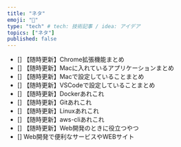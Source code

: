 ```yaml
---
title: "ネタ"
emoji: "📝"
type: "tech" # tech: 技術記事 / idea: アイデア
topics: ["ネタ"]
published: false
---
```


- [] 【随時更新】Chrome拡張機能まとめ
- [] 【随時更新】Macに入れているアプリケーションまとめ
- [] 【随時更新】Macで設定していることまとめ
- [] 【随時更新】VSCodeで設定していることまとめ
- [] 【随時更新】Dockerあれこれ
- [] 【随時更新】Gitあれこれ
- [] 【随時更新】Linuxあれこれ
- [] 【随時更新】aws-cliあれこれ
- [] 【随時更新】Web開発のときに役立つやつ
- [] Web開発で便利なサービスやWEBサイト
